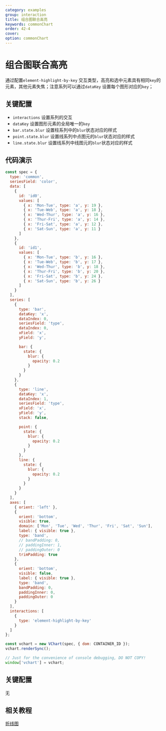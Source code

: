 ```yaml
---
category: examples
group: interaction
title: 组合图联合高亮
keywords: commonChart
order: 42-4
cover:
option: commonChart
---
```


# 组合图联合高亮

通过配置`element-highlight-by-key` 交互类型，高亮和选中元素具有相同`key`的元素，其他元素失焦；注意系列可以通过`dataKey` 设置每个图形对应的`key`；

## 关键配置

- `interactions` 设置系列的交互
- `dataKey` 设置图形元素的全局唯一的`key`
- `bar.state.blur` 设置柱系列中的`blur`状态对应的样式
- `point.state.blur` 设置线系列中点图元的`blur`状态对应的样式
- `line.state.blur` 设置线系列中线图元的`blur`状态对应的样式

## 代码演示

```javascript livedemo
const spec = {
  type: 'common',
  seriesField: 'color',
  data: [
    {
      id: 'id0',
      values: [
        { x: 'Mon-Tue', type: 'a', y: 19 },
        { x: 'Tue-Web', type: 'a', y: 18 },
        { x: 'Wed-Thur', type: 'a', y: 16 },
        { x: 'Thur-Fri', type: 'a', y: 14 },
        { x: 'Fri-Sat', type: 'a', y: 12 },
        { x: 'Sat-Sun', type: 'a', y: 11 }
      ]
    },
    {
      id: 'id1',
      values: [
        { x: 'Mon-Tue', type: 'b', y: 16 },
        { x: 'Tue-Web', type: 'b', y: 17 },
        { x: 'Wed-Thur', type: 'b', y: 18 },
        { x: 'Thur-Fri', type: 'b', y: 20 },
        { x: 'Fri-Sat', type: 'b', y: 24 },
        { x: 'Sat-Sun', type: 'b', y: 26 }
      ]
    }
  ],
  series: [
    {
      type: 'bar',
      dataKey: 'x',
      dataIndex: 0,
      seriesField: 'type',
      dataIndex: 0,
      xField: 'x',
      yField: 'y',

      bar: {
        state: {
          blur: {
            opacity: 0.2
          }
        }
      }
    },
    {
      type: 'line',
      dataKey: 'x',
      dataIndex: 1,
      seriesField: 'type',
      xField: 'x',
      yField: 'y',
      stack: false,

      point: {
        state: {
          blur: {
            opacity: 0.2
          }
        }
      },
      line: {
        state: {
          blur: {
            opacity: 0.2
          }
        }
      }
    }
  ],
  axes: [
    { orient: 'left' },
    {
      orient: 'bottom',
      visible: true,
      domain: ['Mon', 'Tue', 'Wed', 'Thur', 'Fri', 'Sat', 'Sun'],
      label: { visible: true },
      type: 'band',
      // bandPadding: 0,
      // paddingInner: 1,
      // paddingOuter: 0
      trimPadding: true
    },
    {
      orient: 'bottom',
      visible: false,
      label: { visible: true },
      type: 'band',
      bandPadding: 0,
      paddingInner: 0,
      paddingOuter: 0
    }
  ],
  interactions: [
    {
      type: 'element-highlight-by-key'
    }
  ]
};

const vchart = new VChart(spec, { dom: CONTAINER_ID });
vchart.renderSync();

// Just for the convenience of console debugging, DO NOT COPY!
window['vchart'] = vchart;
```

## 关键配置

无

## 相关教程

[折线图](link)
